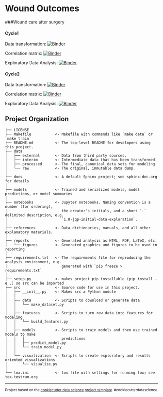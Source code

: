 Wound Outcomes
==============================

###Wound care after surgery

#### Cycle1

Data transformation: [![Binder](https://mybinder.org/badge_logo.svg)](https://mybinder.org/v2/gh/oskinm/wound_outcomes.git/master?filepath=notebooks%2F02-oskin-data-preparation.ipynb)

Correlation matrix: [![Binder](https://mybinder.org/badge_logo.svg)](https://mybinder.org/v2/gh/oskinm/wound_outcomes.git/master?filepath=notebooks%2F03-oskin-corr-matrix.ipynb)

Exploratory Data Analysis: [![Binder](https://mybinder.org/badge_logo.svg)](https://mybinder.org/v2/gh/oskinm/wound_outcomes.git/master?filepath=notebooks%2F04-oskin-eda.ipynb)

#### Cycle2

Data transformation: [![Binder](https://mybinder.org/badge_logo.svg)](https://mybinder.org/v2/gh/oskinm/wound_outcomes.git/master?filepath=notebooks%2F05-oskin-data-preparation.ipynb)

Correlation matrix: [![Binder](https://mybinder.org/badge_logo.svg)](https://mybinder.org/v2/gh/oskinm/wound_outcomes.git/master?filepath=notebooks%2F06-oskin-corr-matrix.ipynb)

Exploratory Data Analysis: [![Binder](https://mybinder.org/badge_logo.svg)](https://mybinder.org/v2/gh/oskinm/wound_outcomes.git/master?filepath=notebooks%2F07-oskin-eda.ipynb)


Project Organization
------------

    ├── LICENSE
    ├── Makefile           <- Makefile with commands like `make data` or `make train`
    ├── README.md          <- The top-level README for developers using this project.
    ├── data
    │   ├── external       <- Data from third party sources.
    │   ├── interim        <- Intermediate data that has been transformed.
    │   ├── processed      <- The final, canonical data sets for modeling.
    │   └── raw            <- The original, immutable data dump.
    │
    ├── docs               <- A default Sphinx project; see sphinx-doc.org for details
    │
    ├── models             <- Trained and serialized models, model predictions, or model summaries
    │
    ├── notebooks          <- Jupyter notebooks. Naming convention is a number (for ordering),
    │                         the creator's initials, and a short `-` delimited description, e.g.
    │                         `1.0-jqp-initial-data-exploration`.
    │
    ├── references         <- Data dictionaries, manuals, and all other explanatory materials.
    │
    ├── reports            <- Generated analysis as HTML, PDF, LaTeX, etc.
    │   └── figures        <- Generated graphics and figures to be used in reporting
    │
    ├── requirements.txt   <- The requirements file for reproducing the analysis environment, e.g.
    │                         generated with `pip freeze > requirements.txt`
    │
    ├── setup.py           <- makes project pip installable (pip install -e .) so src can be imported
    ├── src                <- Source code for use in this project.
    │   ├── __init__.py    <- Makes src a Python module
    │   │
    │   ├── data           <- Scripts to download or generate data
    │   │   └── make_dataset.py
    │   │
    │   ├── features       <- Scripts to turn raw data into features for modeling
    │   │   └── build_features.py
    │   │
    │   ├── models         <- Scripts to train models and then use trained models to make
    │   │   │                 predictions
    │   │   ├── predict_model.py
    │   │   └── train_model.py
    │   │
    │   └── visualization  <- Scripts to create exploratory and results oriented visualizations
    │       └── visualize.py
    │
    └── tox.ini            <- tox file with settings for running tox; see tox.testrun.org


--------

<p><small>Project based on the <a target="_blank" href="https://drivendata.github.io/cookiecutter-data-science/">cookiecutter data science project template</a>. #cookiecutterdatascience</small></p>
